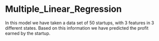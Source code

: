 # Multiple_Linear_Regression
In this model we have taken a data set of 50 startups, with 3 features in 3 different states. Based on this information we have predicted the profit earned by the startup.
